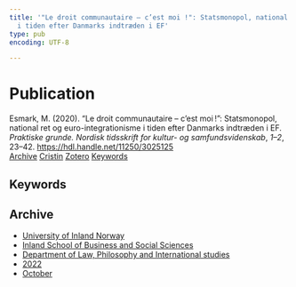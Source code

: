 ```yaml
---
title: '"Le droit communautaire – c’est moi !": Statsmonopol, national ret og euro-integrationisme
  i tiden efter Danmarks indtræden i EF'
type: pub
encoding: UTF-8

---
```

<h1>Publication</h1>
<article id="csl-bib-container-Y78NI9L3" class="csl-bib-container">
  <div class="csl-bib-body"> <div class="csl-entry">Esmark, M. (2020). “Le droit communautaire – c’est moi !”: Statsmonopol, national ret og euro-integrationisme i tiden efter Danmarks indtræden i EF. <i>Praktiske grunde. Nordisk tidsskrift for kultur- og samfundsvidenskab</i>, <i>1–2</i>, 23–42. <a href="https://hdl.handle.net/11250/3025125">https://hdl.handle.net/11250/3025125</a></div> </div>
  <div class="csl-bib-buttons">
    <a href="#taxonomy-article-Y78NI9L3" alt="archive" class="csl-bib-button">Archive</a>
    <a href="https://app.cristin.no/results/show.jsf?id=2059079" alt="Cristin" class="csl-bib-button">Cristin</a>
    <a href="http://zotero.org/groups/5881554/items/Y78NI9L3" alt="Zotero" class="csl-bib-button">Zotero</a>
    <a href="#keywords-article-Y78NI9L3" alt="keywords" class="csl-bib-button">Keywords</a>
  </div>
  <div id="csl-bib-meta-container-Y78NI9L3"></div>
</article>
<div id="csl-bib-meta-Y78NI9L3" class="csl-bib-meta">
  <article id="keywords-article-Y78NI9L3" class="keywords-article">
    <h1>Keywords</h1>
    
  </article>
  <article id="taxonomy-article-Y78NI9L3" class="taxonomy-article">
    <h1>Archive</h1>
    <ul>
      <li>
        <a href="/en/archive/?key=3DCRN523">University of Inland Norway</a>
      </li>
      <li>
        <a href="/en/archive/?key=DU8Q9LN9">Inland School of Business and Social Sciences</a>
      </li>
      <li>
        <a href="/en/archive/?key=ITYAG68H">Department of Law, Philosophy and International studies</a>
      </li>
      <li>
        <a href="/en/archive/?key=B7XWRJNE">2022</a>
      </li>
      <li>
        <a href="/en/archive/?key=ME9WWLJU">October</a>
      </li>
    </ul>
  </article>
</div>
